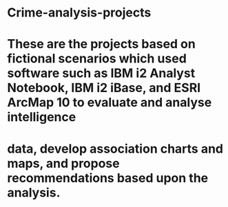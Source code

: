 # Crime-analysis-projects
# These are the projects based on fictional scenarios which used software such as IBM i2 Analyst Notebook, IBM i2 iBase, and ESRI ArcMap 10 to evaluate and analyse intelligence 
# data, develop association charts and maps, and propose recommendations based upon the analysis.
